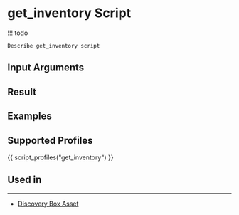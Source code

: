 # get_inventory Script

<!-- prettier-ignore -->
!!! todo

    Describe get_inventory script

## Input Arguments

## Result

## Examples

## Supported Profiles

{{ script_profiles("get_inventory") }}

## Used in
-------
* [Discovery Box Asset](../../../admin/reference/discovery/box/asset.md)
